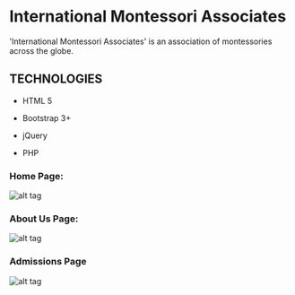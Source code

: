 # International Montessori Associates
'International Montessori Associates' is an association of montessories across the globe.


## TECHNOLOGIES ##

- HTML 5

- Bootstrap 3+

- jQuery

- PHP

### Home Page: ###

![alt tag](https://cloud.githubusercontent.com/assets/21244627/21260202/b31cb4ce-c3a6-11e6-87de-f106780b1362.png)

### About Us Page: ###

![alt tag](https://cloud.githubusercontent.com/assets/21244627/21260204/b465e9e0-c3a6-11e6-89f0-28a2adc4c5ad.png)

### Admissions Page ###

![alt tag](https://cloud.githubusercontent.com/assets/21244627/21260208/b6286582-c3a6-11e6-9e9c-58017919cc61.png)